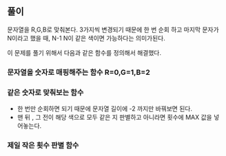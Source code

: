## 풀이 
문자열을 R,G,B로 맞춰본다. 3가지씩 변경되기 때문에 한 번 순회 하고 마지막 문자가 N이라고 했을 때, N-1 N이 같은 색이면 가능하다는 의미가된다. 

이 문제를 풀기 위해서 다음과 같은 함수를 정의해서 해결했다. 

### 문자열을 숫자로 매핑해주는 함수 R=0,G=1,B=2

### 같은 숫자로 맞춰보는 함수 
- 한 번만 순회하면 되기 때문에 문자열 길이에 -2 까지만 바꿔보면 된다. 
- 맨 뒤 , 그 전이 해당 색으로 모두 같은 지 판별하고 아니라면 횟수에 MAX 값을 넣어놓는다. 

### 제일 작은 횟수 판별 함수


